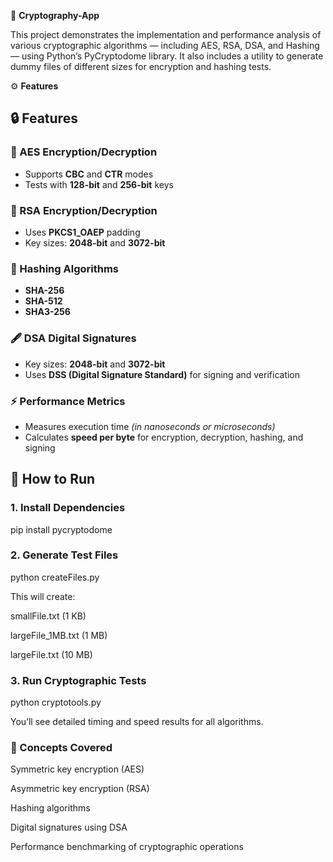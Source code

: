 🔐 **Cryptography-App**

This project demonstrates the implementation and performance analysis of various cryptographic algorithms — including AES, RSA, DSA, and Hashing — using Python’s PyCryptodome library.
It also includes a utility to generate dummy files of different sizes for encryption and hashing tests.

⚙️ **Features**

## 🔒 Features

### 🧩 AES Encryption/Decryption
- Supports **CBC** and **CTR** modes  
- Tests with **128-bit** and **256-bit** keys  

### 🔑 RSA Encryption/Decryption
- Uses **PKCS1_OAEP** padding  
- Key sizes: **2048-bit** and **3072-bit**  

### 🧮 Hashing Algorithms
- **SHA-256**  
- **SHA-512**  
- **SHA3-256**  

### 🖋️ DSA Digital Signatures
- Key sizes: **2048-bit** and **3072-bit**  
- Uses **DSS (Digital Signature Standard)** for signing and verification  

### ⚡ Performance Metrics
- Measures execution time *(in nanoseconds or microseconds)*  
- Calculates **speed per byte** for encryption, decryption, hashing, and signing  

## 🚀 How to Run

### 1. Install Dependencies
pip install pycryptodome

### 2. Generate Test Files
python createFiles.py

This will create:

smallFile.txt (1 KB)

largeFile_1MB.txt (1 MB)

largeFile.txt (10 MB)

### 3. Run Cryptographic Tests
python cryptotools.py

You’ll see detailed timing and speed results for all algorithms.

### 🧠 Concepts Covered

Symmetric key encryption (AES)

Asymmetric key encryption (RSA)

Hashing algorithms

Digital signatures using DSA

Performance benchmarking of cryptographic operations
